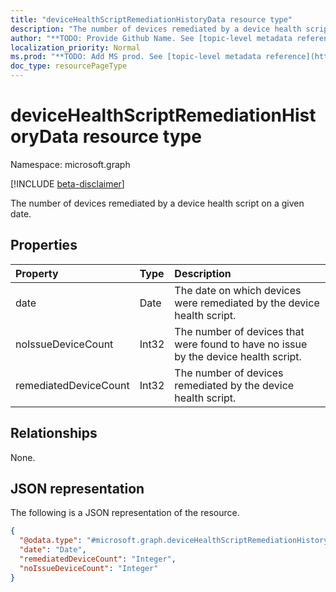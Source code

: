 ```yaml
---
title: "deviceHealthScriptRemediationHistoryData resource type"
description: "The number of devices remediated by a device health script on a given date."
author: "**TODO: Provide Github Name. See [topic-level metadata reference](https://msgo.azurewebsites.net/add/document/guidelines/metadata.html#topic-level-metadata)**"
localization_priority: Normal
ms.prod: "**TODO: Add MS prod. See [topic-level metadata reference](https://msgo.azurewebsites.net/add/document/guidelines/metadata.html#topic-level-metadata)**"
doc_type: resourcePageType
---
```


# deviceHealthScriptRemediationHistoryData resource type

Namespace: microsoft.graph

[!INCLUDE [beta-disclaimer](../../includes/beta-disclaimer.md)]

The number of devices remediated by a device health script on a given date.

## Properties
|Property|Type|Description|
|:---|:---|:---|
|date|Date|The date on which devices were remediated by the device health script.|
|noIssueDeviceCount|Int32|The number of devices that were found to have no issue by the device health script.|
|remediatedDeviceCount|Int32|The number of devices remediated by the device health script.|

## Relationships
None.

## JSON representation
The following is a JSON representation of the resource.
<!-- {
  "blockType": "resource",
  "@odata.type": "microsoft.graph.deviceHealthScriptRemediationHistoryData"
}
-->
``` json
{
  "@odata.type": "#microsoft.graph.deviceHealthScriptRemediationHistoryData",
  "date": "Date",
  "remediatedDeviceCount": "Integer",
  "noIssueDeviceCount": "Integer"
}
```

